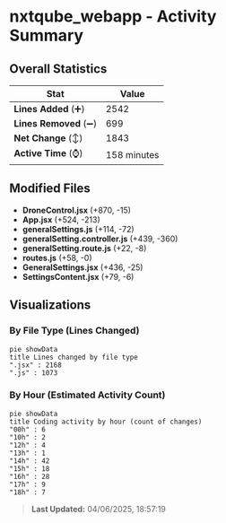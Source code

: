# nxtqube_webapp - Activity Summary 

## Overall Statistics

| Stat                   | Value                                                             |
| ---------------------- | ----------------------------------------------------------------- |
| **Lines Added** (➕)   | 2542                                          |
| **Lines Removed** (➖) | 699                                        |
| **Net Change** (↕)    | 1843                |
| **Active Time** (⌚)   | 158 minutes |


## Modified Files
- **DroneControl.jsx** (+870, -15)
- **App.jsx** (+524, -213)
- **generalSettings.js** (+114, -72)
- **generalSetting.controller.js** (+439, -360)
- **generalSetting.route.js** (+22, -8)
- **routes.js** (+58, -0)
- **GeneralSettings.jsx** (+436, -25)
- **SettingsContent.jsx** (+79, -6)

## Visualizations

### By File Type (Lines Changed)

```mermaid
pie showData
title Lines changed by file type
".jsx" : 2168
".js" : 1073
```

### By Hour (Estimated Activity Count)

```mermaid
pie showData
title Coding activity by hour (count of changes)
"00h" : 6
"10h" : 2
"12h" : 4
"13h" : 1
"14h" : 42
"15h" : 18
"16h" : 28
"17h" : 9
"18h" : 7
```


> **Last Updated:** 04/06/2025, 18:57:19